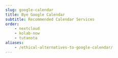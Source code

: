 ```yaml
---
slug: google-calendar
title: Bye Google Calendar
subtitle: Recommended Calendar Services
order:
    - nextcloud
    - kolab-now
    - tutanota
aliases:
    - /ethical-alternatives-to-google-calendar/
---
```

